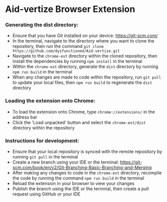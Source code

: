 # Aid-vertize Browser Extension

### Generating the dist directory:
- Ensure that you have Git installed on your device: https://git-scm.com/
- In the terminal, navigate to the directory where you want to clone the repository, then run the command ```git clone https://github.com/dysfunctioned/Aid-vertize.git```
- Navigate to the ```chrome-ext``` directory within the cloned repository, then install the dependencies by running ```npm install``` in the terminal
- Within the ```chrome-ext``` directory, generate the ```dist``` directory by running ```npm run build``` in the terminal
- When any changes are made to code within the repository, run ```git pull``` to update your local files, then ```npm run build``` to regenerate the ```dist``` directory

### Loading the extension onto Chrome:
- To load the extension onto Chrome, type ```chrome://extensions/``` in the address bar
- Click the 'Load unpacked' button and select the ```chrome-ext/dist``` directory within the repository

### Instructions for development:
- Ensure that your local repository is synced with the remote repository by running ```git pull``` in the terminal
- Create a new branch using your IDE or the terminal: https://git-scm.com/book/en/v2/Git-Branching-Basic-Branching-and-Merging
- After making any changes to code in the ```chrome-ext``` directory, recompile the code by running the command ```npm run build``` in the terminal
- Reload the extension in your browser to view your changes
- Publish the branch using the IDE or the terminal, then create a pull request using GitHub or your IDE
